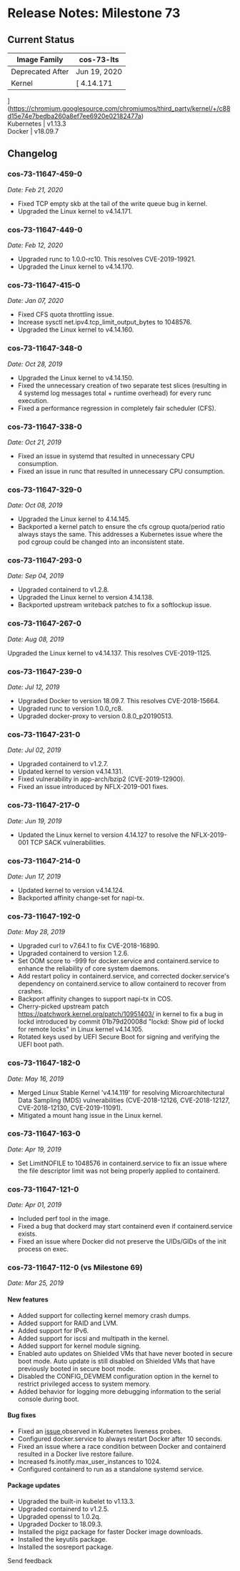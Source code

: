 #  Release Notes: Milestone 73

##  Current Status

Image Family  |  cos-73-lts  
---|---  
Deprecated After  |  Jun 19, 2020  
Kernel  |  [ 4.14.171
](https://chromium.googlesource.com/chromiumos/third_party/kernel/+/c88d15e74e7bedba260a8ef7ee6920e02182477a)  
Kubernetes  |  v1.13.3  
Docker  |  v18.09.7  
  
##  Changelog

###  cos-73-11647-459-0

_Date: Feb 21, 2020_

  * Fixed TCP empty skb at the tail of the write queue bug in kernel. 
  * Upgraded the Linux kernel to v4.14.171. 

###  cos-73-11647-449-0

_Date: Feb 12, 2020_

  * Upgraded runc to 1.0.0-rc10. This resolves CVE-2019-19921. 
  * Upgraded the Linux kernel to v4.14.170. 

###  cos-73-11647-415-0

_Date: Jan 07, 2020_

  * Fixed CFS quota throttling issue. 
  * Increase sysctl net.ipv4.tcp_limit_output_bytes to 1048576. 
  * Upgraded the Linux kernel to v4.14.160. 

###  cos-73-11647-348-0

_Date: Oct 28, 2019_

  * Upgraded the Linux kernel to v4.14.150. 
  * Fixed the unnecessary creation of two separate test slices (resulting in 4 systemd log messages total + runtime overhead) for every runc execution. 
  * Fixed a performance regression in completely fair scheduler (CFS). 

###  cos-73-11647-338-0

_Date: Oct 21, 2019_

  * Fixed an issue in systemd that resulted in unnecessary CPU consumption. 
  * Fixed an issue in runc that resulted in unnecessary CPU consumption. 

###  cos-73-11647-329-0

_Date: Oct 08, 2019_

  * Upgraded the Linux kernel to 4.14.145. 
  * Backported a kernel patch to ensure the cfs cgroup quota/period ratio always stays the same. This addresses a Kubernetes issue where the pod cgroup could be changed into an inconsistent state. 

###  cos-73-11647-293-0

_Date: Sep 04, 2019_

  * Upgraded containerd to v1.2.8. 
  * Upgraded the Linux kernel to version 4.14.138. 
  * Backported upstream writeback patches to fix a softlockup issue. 

###  cos-73-11647-267-0

_Date: Aug 08, 2019_

Upgraded the Linux kernel to v4.14.137. This resolves CVE-2019-1125.

###  cos-73-11647-239-0

_Date: Jul 12, 2019_

  * Upgraded Docker to version 18.09.7. This resolves CVE-2018-15664. 
  * Upgraded runc to version 1.0.0_rc8. 
  * Upgraded docker-proxy to version 0.8.0_p20190513. 

###  cos-73-11647-231-0

_Date: Jul 02, 2019_

  * Upgraded containerd to v1.2.7. 
  * Updated kernel to version v4.14.131. 
  * Fixed vulnerability in app-arch/bzip2 (CVE-2019-12900). 
  * Fixed an issue introduced by NFLX-2019-001 fixes. 

###  cos-73-11647-217-0

_Date: Jun 19, 2019_

  * Updated the Linux kernel to version 4.14.127 to resolve the NFLX-2019-001 TCP SACK vulnerabilities. 

###  cos-73-11647-214-0

_Date: Jun 17, 2019_

  * Updated kernel to version v4.14.124. 
  * Backported affinity change-set for napi-tx. 

###  cos-73-11647-192-0

_Date: May 28, 2019_

  * Upgraded curl to v7.64.1 to fix CVE-2018-16890. 
  * Upgraded containerd to version 1.2.6. 
  * Set OOM score to -999 for docker.service and containerd.service to enhance the reliability of core system daemons. 
  * Add restart policy in containerd.service, and corrected docker.service's dependency on containerd.service to allow containerd to recover from crashes. 
  * Backport affinity changes to support napi-tx in COS. 
  * Cherry-picked upstream patch https://patchwork.kernel.org/patch/10951403/ in kernel to fix a bug in lockd introduced by commit 01b79d20008d "lockd: Show pid of lockd for remote locks" in Linux kernel v4.14.105. 
  * Rotated keys used by UEFI Secure Boot for signing and verifying the UEFI boot path. 

###  cos-73-11647-182-0

_Date: May 16, 2019_

  * Merged Linux Stable Kernel 'v4.14.119' for resolving Microarchitectural Data Sampling (MDS) vulnerabilities (CVE-2018-12126, CVE-2018-12127, CVE-2018-12130, CVE-2019-11091). 
  * Mitigated a mount hang issue in the Linux kernel. 

###  cos-73-11647-163-0

_Date: Apr 19, 2019_

  * Set LimitNOFILE to 1048576 in containerd.service to fix an issue where the file descriptor limit was not being properly applied to containerd. 

###  cos-73-11647-121-0

_Date: Apr 01, 2019_

  * Included perf tool in the image. 
  * Fixed a bug that dockerd may start containerd even if containerd.service exists. 
  * Fixed an issue where Docker did not preserve the UIDs/GIDs of the init process on exec. 

###  cos-73-11647-112-0 (vs Milestone 69)

_Date: Mar 25, 2019_

####  New features

  * Added support for collecting kernel memory crash dumps. 
  * Added support for RAID and LVM. 
  * Added support for IPv6. 
  * Added support for iscsi and multipath in the kernel. 
  * Added support for kernel module signing. 
  * Enabled auto updates on Shielded VMs that have never booted in secure boot mode. Auto update is still disabled on Shielded VMs that have previously booted in secure boot mode. 
  * Disabled the CONFIG_DEVMEM configuration option in the kernel to restrict privileged access to system memory. 
  * Added behavior for logging more debugging information to the serial console during boot. 

####  Bug fixes

  * Fixed an [ issue ](https://github.com/opencontainers/runc/issues/1884) observed in Kubernetes liveness probes. 
  * Configured docker.service to always restart Docker after 10 seconds. 
  * Fixed an issue where a race condition between Docker and containerd resulted in a Docker live restore failure. 
  * Increased fs.inotify.max_user_instances to 1024. 
  * Configured containerd to run as a standalone systemd service. 

####  Package updates

  * Upgraded the built-in kubelet to v1.13.3. 
  * Upgraded containerd to v1.2.5. 
  * Upgraded openssl to 1.0.2q. 
  * Upgraded Docker to 18.09.3. 
  * Installed the pigz package for faster Docker image downloads. 
  * Installed the keyutils package. 
  * Installed the sosreport package. 

Send feedback

